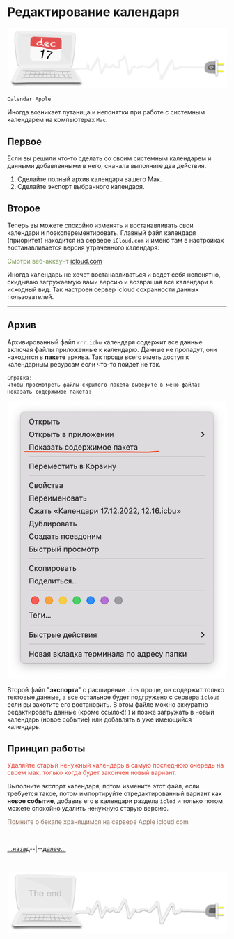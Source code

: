 <div class="navi"><nav id="navi"><!-- js --></nav></div>

# Редактирование календаря

<span id="comp-start-img" class="img" onclick="imgResize(99,0.3)">![image-top](assets/svg/comp-ical.svg)</span>

	Calendar Apple

Иногда возникает путаница и непонятки при работе с системным календарем на компьютерах `Mac`.

## Первое

Если вы решили что-то сделать со своим системным календарем и данными добавленными в него, сначала выполните два действия.

1. Сделайте полный архив календаря вашего Мак.
2. Сделайте экспорт выбранного календаря.

   

## Второе

Теперь вы можете спокойно изменять и востанавливать свои календари и поэксперементировать. Главный файл календаря (приоритет) находится на сервере  `iCloud.com` и имено там в настройках востанавливается версия утраченного календаря:

<span style="color: #7C9655;">Cмотри веб-аккаунт [icloud.com](https://icloud.com)

Иногда календарь не хочет востанавливаться и ведет себя непонятно, скидываю загружаемую вами версию и возвращая все календари в исходный вид. Так настроен сервер icloud сохранности данных пользователей.

---

## Архив

Архивированный файл `rrr.icbu` календаря содержит все данные включая файлы приложенные к календарю. Данные не пропадут, они находятся в **пакете** архива. Так проще всего иметь доступ к календарным ресурсам если что-то пойдет не так.

	Справка: 
	чтобы просмотреть файлы скрытого пакета выберите в меню файла:  Показать содержимое пакета:

<span id="icbu-img" class="img" onclick="imgResize()">![img](assets/img/icbu.png)</span>

Второй файл "**экспорта**" с расширение `.ics` проще, он содержит только тектовые данные, а все остальное будет подгружено с сервера `icloud` если вы захотите его востановить. В этом файле можно аккуратно редактировать данные (кроме ссылок!!!) и позже загружать в новый календарь (новое событие) или добавлять в уже имеющийся календарь.

## Принцип работы

<span style="color: #e34234;">Удаляйте старый ненужный календарь в самую последнюю очередь на своем мак, только когда будет закончен новый вариант. 

Выполните *экспорт* календаря, потом измените этот файл, если требуется такое, потом импортируйте отредактированный вариант как **новое событие**, добавив его в календари раздела `iclod` и только потом можете спокойно удалить ненужную старую версию.

<span style="color: #8F7161;">Помните о бекапе хранящимся на сервере Apple icloud.com



<br>

[…назад](kakw-colors.md)--|--[далее…](pokoy-proval.md)

<br>

<span id="comp-end-img" class="img" onclick="imgResize()">![image-bottom](assets/svg/comp-end.svg)</span>


<script src="assets/js/navi.js"></script>